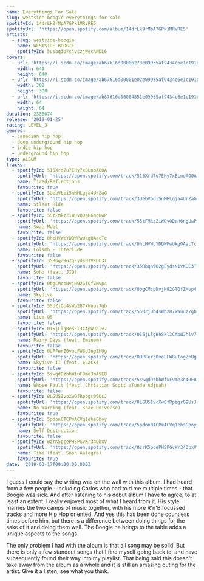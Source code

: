 ```yaml
---
name: Everythings For Sale
slug: westside-boogie-everythings-for-sale
spotifyId: 14drLk9rMpA7GPk1MRvRE5
spotifyUrl: 'https://open.spotify.com/album/14drLk9rMpA7GPk1MRvRE5'
artists:
  - slug: westside-boogie
    name: WESTSIDE BOOGIE
    spotifyId: 5usbqiU7sjvszjWecANDL6
covers:
  - url: 'https://i.scdn.co/image/ab67616d0000b273e09935af9434c6e1c191d7e1'
    width: 640
    height: 640
  - url: 'https://i.scdn.co/image/ab67616d00001e02e09935af9434c6e1c191d7e1'
    width: 300
    height: 300
  - url: 'https://i.scdn.co/image/ab67616d00004851e09935af9434c6e1c191d7e1'
    width: 64
    height: 64
duration: 2338074
release: '2019-01-25'
rating: LEVEL_3
genres:
  - canadian hip hop
  - deep underground hip hop
  - indie hip hop
  - underground hip hop
type: ALBUM
tracks:
  - spotifyId: 515Xrd7u7EHy7xBLnoAO0A
    spotifyUrl: 'https://open.spotify.com/track/515Xrd7u7EHy7xBLnoAO0A'
    name: Tired/Reflections
    favourite: true
  - spotifyId: 3UebVboi5nMHLgja4UrZaG
    spotifyUrl: 'https://open.spotify.com/track/3UebVboi5nMHLgja4UrZaG'
    name: Silent Ride
    favourite: false
  - spotifyId: 55tFMkzZiWDvQDaH6ngUwP
    spotifyUrl: 'https://open.spotify.com/track/55tFMkzZiWDvQDaH6ngUwP'
    name: Swap Meet
    favourite: false
  - spotifyId: 0hcHVWcYDDWPwUkgQAacTc
    spotifyUrl: 'https://open.spotify.com/track/0hcHVWcYDDWPwUkgQAacTc'
    name: Lolsmh - Interlude
    favourite: false
  - spotifyId: 35Rbqn962gEydsN1VKOC3T
    spotifyUrl: 'https://open.spotify.com/track/35Rbqn962gEydsN1VKOC3T'
    name: Soho (feat. JID)
    favourite: false
  - spotifyId: 0bgCMcpNvjH92GTQfZMvp4
    spotifyUrl: 'https://open.spotify.com/track/0bgCMcpNvjH92GTQfZMvp4'
    name: Skydive
    favourite: false
  - spotifyId: 55UZjOb4sWb287xWuuz7gb
    spotifyUrl: 'https://open.spotify.com/track/55UZjOb4sWb287xWuuz7gb'
    name: Live 95
    favourite: false
  - spotifyId: 015jLlgBeSkl3CApWJhlv7
    spotifyUrl: 'https://open.spotify.com/track/015jLlgBeSkl3CApWJhlv7'
    name: Rainy Days (feat. Eminem)
    favourite: false
  - spotifyId: 0UPFerZ0voLFW8uIogZhUg
    spotifyUrl: 'https://open.spotify.com/track/0UPFerZ0voLFW8uIogZhUg'
    name: Skydive II (feat. 6LACK)
    favourite: false
  - spotifyId: 5swqdDzbhWfuF9me3n49E8
    spotifyUrl: 'https://open.spotify.com/track/5swqdDzbhWfuF9me3n49E8'
    name: Whose Fault (feat. Christian Scott aTunde Adjuah)
    favourite: false
  - spotifyId: 0LGU5IvoXwGfRpbgr09UsJ
    spotifyUrl: 'https://open.spotify.com/track/0LGU5IvoXwGfRpbgr09UsJ'
    name: No Warning (feat. Shaé Universe)
    favourite: true
  - spotifyId: 5pdon0TCPmACVq1ehsGboy
    spotifyUrl: 'https://open.spotify.com/track/5pdon0TCPmACVq1ehsGboy'
    name: Self Destruction
    favourite: false
  - spotifyId: 0zrK5pcePHSPGvKr34DbxV
    spotifyUrl: 'https://open.spotify.com/track/0zrK5pcePHSPGvKr34DbxV'
    name: Time (feat. Snoh Aalegra)
    favourite: true
date: '2019-03-17T00:00:00.000Z'
---
```

I guess I could say the writing was on the wall with this album. I had heard from a few people -
including Carlos who had told me multiple times - that Boogie was sick. And after listening to
his debut album I have to agree, to at least an extent. I really enjoyed most of what I heard
from it. His style marries the two camps of music together, with his more R'n'B focussed tracks
and more Hip Hop oriented. And yes this has been done countless times before him, but there
is a difference between doing things for the sake of it and doing them well. The Boogie he brings
to the table adds a unique aspects to the songs.

The only problem I had with the album is that all song may be solid. But there is only a
few standout songs that I find myself going back to, and have subsequently found their way
into my playlist. That being said this doesn't take away from the album as a whole and it
is still an amazing outing for the artist. Give it a listen, see what you think.

